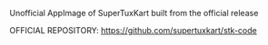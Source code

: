 Unofficial AppImage of  SuperTuxKart built from the official release

OFFICIAL REPOSITORY: https://github.com/supertuxkart/stk-code

